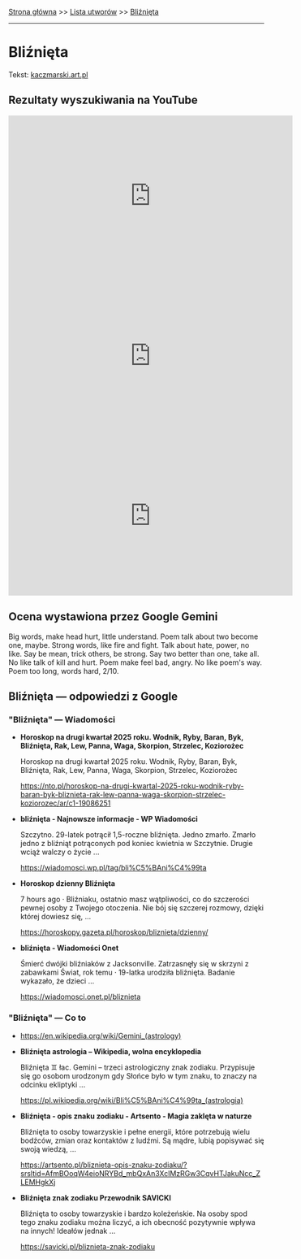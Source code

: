 [Strona główna](../index.md) >> [Lista utworów](../list.md) >> [Bliźnięta](79.md)

---

# Bliźnięta

Tekst: [kaczmarski.art.pl](https://www.kaczmarski.art.pl/tworczosc/wiersze/bliznieta/)

## Rezultaty wyszukiwania na YouTube

<iframe width="560" height="315" src="https://www.youtube.com/embed/0URV27fUriU?si=IdontcarewhotheIRSsendsImnotpayingtaxes" title="YouTube video player" frameborder="0" allow="accelerometer; autoplay; clipboard-write; encrypted-media; gyroscope; picture-in-picture; web-share" referrerpolicy="strict-origin-when-cross-origin" allowfullscreen></iframe>

<iframe width="560" height="315" src="https://www.youtube.com/embed/m1kIa8X9x_U?si=IdontcarewhotheIRSsendsImnotpayingtaxes" title="YouTube video player" frameborder="0" allow="accelerometer; autoplay; clipboard-write; encrypted-media; gyroscope; picture-in-picture; web-share" referrerpolicy="strict-origin-when-cross-origin" allowfullscreen></iframe>

<iframe width="560" height="315" src="https://www.youtube.com/embed/cz2VnOOHcmY?si=IdontcarewhotheIRSsendsImnotpayingtaxes" title="YouTube video player" frameborder="0" allow="accelerometer; autoplay; clipboard-write; encrypted-media; gyroscope; picture-in-picture; web-share" referrerpolicy="strict-origin-when-cross-origin" allowfullscreen></iframe>

## Ocena wystawiona przez Google Gemini

Big words, make head hurt, little understand. Poem talk about two become one, maybe. Strong words, like fire and fight. Talk about hate, power, no like. Say be mean, trick others, be strong. Say two better than one, take all. No like talk of kill and hurt. Poem make feel bad, angry. No like poem's way. Poem too long, words hard, 2/10.


## Bliźnięta — odpowiedzi z Google

### "Bliźnięta" — Wiadomości

- **Horoskop na drugi kwartał 2025 roku. Wodnik, Ryby, Baran, Byk, Bliźnięta, Rak, Lew, Panna, Waga, Skorpion, Strzelec, Koziorożec**

    Horoskop na drugi kwartał 2025 roku. Wodnik, Ryby, Baran, Byk, Bliźnięta, Rak, Lew, Panna, Waga, Skorpion, Strzelec, Koziorożec 

   <https://nto.pl/horoskop-na-drugi-kwartal-2025-roku-wodnik-ryby-baran-byk-bliznieta-rak-lew-panna-waga-skorpion-strzelec-koziorozec/ar/c1-19086251>
- **bliźnięta - Najnowsze informacje - WP Wiadomości**

    Szczytno. 29-latek potrącił 1,5-roczne bliźnięta. Jedno zmarło. Zmarło jedno z bliźniąt potrąconych pod koniec kwietnia w Szczytnie. Drugie wciąż walczy o życie ... 

   <https://wiadomosci.wp.pl/tag/bli%C5%BAni%C4%99ta>
- **Horoskop dzienny Bliźnięta**

    7 hours ago  ·  Bliźniaku, ostatnio masz wątpliwości, co do szczerości pewnej osoby z Twojego otoczenia. Nie bój się szczerej rozmowy, dzięki której dowiesz się, ... 

   <https://horoskopy.gazeta.pl/horoskop/bliznieta/dzienny/>
- **bliźnięta - Wiadomości Onet**

    Śmierć dwójki bliźniaków z Jacksonville. Zatrzasnęły się w skrzyni z zabawkami Świat, rok temu · 19-latka urodziła bliźnięta. Badanie wykazało, że dzieci ... 

   <https://wiadomosci.onet.pl/bliznieta>

### "Bliźnięta" — Co to

- <https://en.wikipedia.org/wiki/Gemini_(astrology)>
- **Bliźnięta astrologia – Wikipedia, wolna encyklopedia**

    Bliźnięta ♊ łac. Gemini – trzeci astrologiczny znak zodiaku. Przypisuje się go osobom urodzonym gdy Słońce było w tym znaku, to znaczy na odcinku ekliptyki ... 

   <https://pl.wikipedia.org/wiki/Bli%C5%BAni%C4%99ta_(astrologia)>
- **Bliźnięta - opis znaku zodiaku - Artsento - Magia zaklęta w naturze**

    Bliźnięta to osoby towarzyskie i pełne energii, które potrzebują wielu bodźców, zmian oraz kontaktów z ludźmi. Są mądre, lubią popisywać się swoją wiedzą, ... 

   <https://artsento.pl/bliznieta-opis-znaku-zodiaku/?srsltid=AfmBOoqW4eioNRYBd_mbQxAn3XclMzRGw3CqvHTJakuNcc_ZLEMHgkXj>
- **Bliźnięta znak zodiaku  Przewodnik SAVICKI**

    Bliźnięta to osoby towarzyskie i bardzo koleżeńskie. Na osoby spod tego znaku zodiaku można liczyć, a ich obecność pozytywnie wpływa na innych! Ideałów jednak ... 

   <https://savicki.pl/bliznieta-znak-zodiaku>

